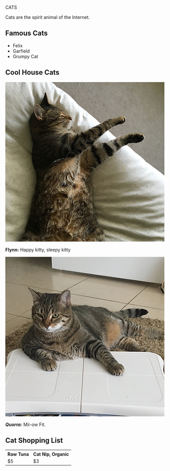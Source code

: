CATS
<!DOCTYPE html>
<html>
  <meta charaset = "utf-8">
  <!--<title>Cats</title>-->
</head>
<body>
  <p>Cats are the spirit animal of the Internet.<p>
<h2>Famous Cats</h2>
  
<ul>
  <li>Felix</li>
  <li>Garfield</li>
  <li>Grumpy Cat</li>
</ul>

<h2>Cool House Cats</h2>
 <img src="flynn.jpg" alt="Flynn the Cat">
 <p><strong>Flynn:</strong> Happy kitty, sleepy kitty</p>
  
<img src="quorra.jpg" alt="Quorra the Cat">
 <p><strong><i>Quorra:</i></strong> Mii-ow Fit.</p>
  
<table>
<h2>Cat Shopping List</h2>
<tr>
  <th>Raw Tuna</th>
  <th>Cat Nip, Organic</th>
</tr>
<tr>
<td>$5</td>
<td>$3</td>
